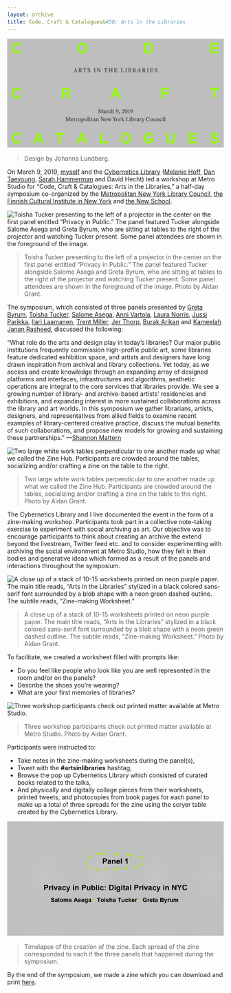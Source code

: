 ```yaml
---
layout: archive
title: Code, Craft & Catalogues&#58; Arts in the Libraries
---
```


![Design by Johanna Lundberg.](/assets/img/archive/arts-in-libraries/arts-in-libraries1.jpg)
>Design by Johanna Lundberg.

On March 9, 2019, [myself](https://twitter.com/netabomani/status/1104396722707542018) and the [Cybernetics Library](https://cybernetics.social/) ([Melanie Hoff](https://melanie-hoff.com), [Dan Taeyoung](http://dantaeyoung.com/), [Sarah Hammerman](https://sarahhamerman.com/) and David Hecht) led a workshop at Metro Studio for “Code, Craft & Catalogues: Arts in the Libraries,” a half-day symposium co-organized by the [Metropolitan New York Library Council](https://metro.org/), [the Finnish Cultural Institute in New York](http://fciny.org/) and [the New School](https://www.newschool.edu).


![Toisha Tucker presenting to the left of a projector in the center on the first panel entitled “Privacy in Public.” The panel featured Tucker alongside Salome Asega and Greta Byrum, who are sitting at tables to the right of the projector and watching Tucker present. Some panel attendees are shown in the foreground of the image.](/assets/img/archive/arts-in-libraries/arts-in-libraries2.jpg)
>Toisha Tucker presenting to the left of a projector in the center on the first panel entitled “Privacy in Public.” The panel featured Tucker alongside Salome Asega and Greta Byrum, who are sitting at tables to the right of the projector and watching Tucker present. Some panel attendees are shown in the foreground of the image. Photo by Aidan Grant.

The symposium, which consisted of three panels presented by [Greta Byrum](https://www.digitalequitylab.org/), [Toisha Tucker](http://toishatucker.tumblr.com/), [Salome Asega](http://www.salome.zone/), [Anni Vartola](http://archinfo.fi/en/2018/05/mind-building-curator-and-exhibition-team/), [Laura Norris](https://fi.linkedin.com/in/norrila), [Jussi Parikka](https://jussiparikka.net/), [Ilari Laamanen](http://ilarilaamanen.com/), [Trent Miller](http://madisonbubbler.org/our-team/), [Jer Thorp](https://www.jerthorp.com/), [Burak Arikan](https://burak-arikan.com/) and [Kameelah Janan Rasheed](https://artadia.org/artist/kameelah-rasheed/), discussed the following:


“What role do the arts and design play in today’s libraries? Our major public institutions frequently commission high-profile public art, some libraries feature dedicated exhibition space, and artists and designers have long drawn inspiration from archival and library collections. Yet today, as we access and create knowledge through an expanding array of designed platforms and interfaces, infrastructures and algorithms, aesthetic operations are integral to the core services that libraries provide. We see a growing number of library- and archive-based artists’ residencies and exhibitions, and expanding interest in more sustained collaborations across the library and art worlds. In this symposium we gather librarians, artists, designers, and representatives from allied fields to examine recent examples of library-centered creative practice, discuss the mutual benefits of such collaborations, and propose new models for growing and sustaining these partnerships.” —[Shannon Mattern](http://wordsinspace.net/shannon/code-craft-catalogues-arts-in-the-libraries-2019/)


![Two large white work tables perpendicular to one another made up what we called the Zine Hub. Participants are crowded around the tables, socializing and/or crafting a zine on the table to the right.](/assets/img/archive/arts-in-libraries/arts-in-libraries3.jpg)
>Two large white work tables perpendicular to one another made up what we called the Zine Hub. Participants are crowded around the tables, socializing and/or crafting a zine on the table to the right. Photo by Aidan Grant.

The Cybernetics Library and I live documented the event in the form of a zine-making workshop. Participants took part in a collective note-taking exercise to experiment with social archiving as art. Our objective was to encourage participants to think about creating an archive the extend beyond the livestream, Twitter feed etc. and to consider experimenting with archiving the social environment at Metro Studio, how they felt in their bodies and generative ideas which formed as a result of the panels and interactions throughout the symposium.


![A close up of a stack of 10-15 worksheets printed on neon purple paper. The main title reads, “Arts in the Libraries” stylized in a black colored sans-serif font surrounded by a blob shape with a neon green dashed outline. The subtile reads, “Zine-making Worksheet.”](/assets/img/archive/arts-in-libraries/arts-in-libraries4.jpg)
>A close up of a stack of 10-15 worksheets printed on neon purple paper. The main title reads, “Arts in the Libraries” stylized in a black colored sans-serif font surrounded by a blob shape with a neon green dashed outline. The subtile reads, “Zine-making Worksheet.” Photo by Aidan Grant.


To facilitate, we created a worksheet filled with prompts like:
-  Do you feel like people who look like you are well represented in the room and/or on the panels?
- Describe the shoes you’re wearing?
- What are your first memories of libraries?


![Three workshop participants check out printed matter available at Metro Studio.](/assets/img/archive/arts-in-libraries/arts-in-libraries5.jpg)
>Three workshop participants check out printed matter available at Metro Studio. Photo by Aidan Grant.

Participants were instructed to:
- Take notes in the zine-making worksheets during the panel(s),
- Tweet with the **#artsinlibraries** hashtag,
- Browse the pop up Cybernetics Library which consisted of curated books related to the talks,
- And physically and digitally collage pieces from their worksheets, printed tweets, and photocopies from book pages for each panel to make up a total of three spreads for the zine using the scryer table created by the Cybernetics Library.

![Timelapse of the creation of the zine.](/assets/img/archive/arts-in-libraries/arts-in-libraries6.gif)
>Timelapse of the creation of the zine. Each spread of the zine corresponded to each if the three panels that happened during the symposium.

By the end of the symposium, we made a zine which you can download and print [here](http://wordsinspace.net/shannon/wp-content/uploads/2019/03/arts-in-the-libraries_medium-res_zine.pdf).


